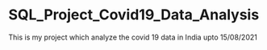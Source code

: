 # SQL_Project_Covid19_Data_Analysis
This is my project which analyze the covid 19 data in India upto 15/08/2021
